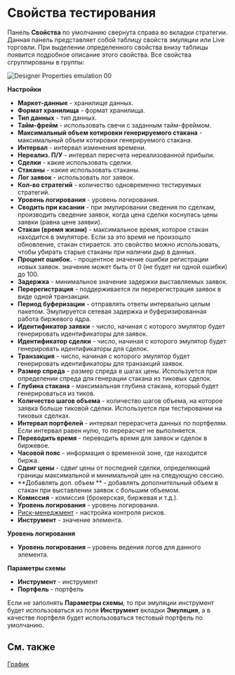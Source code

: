 # Свойства тестирования

Панель **Свойства** по умолчанию свернута справа во вкладки стратегии. Данная панель представляет собой таблицу свойств эмуляции или Live торговли. При выделении определенного свойства внизу таблицы появится подробное описание этого свойства. Все свойства сгруппированы в группы:

![Designer Properties emulation 00](~/images/Designer_Properties_emulation_00.png)

**Настройки**

- **Маркет\-данные** \- хранилище данных.
- **Формат хранилища** \- формат хранилища.
- **Тип данных** \- тип данных.
- **Тайм\-фрейм** \- использовать свечи с заданным тайм\-фреймом.
- **Максимальный объем котировки генерируемого стакана** \- максимальный объем котировки генерируемого стакана.
- **Интервал** \- интервал изменения времени.
- **Нереализ. П\/У** \- интервал пересчета нереализованной прибыли.
- **Сделки** \- какие использовать сделки.
- **Стаканы** \- какие использовать стаканы.
- **Лог заявок** \- использовать лог заявок.
- **Кол\-во стратегий** \- количество одновременно тестируемых стратегий.
- **Уровень логирования** \- уровень логирования.
- **Сводить при касании** \- при эмулировании сведения по сделкам, производить сведение заявок, когда цена сделки коснулась цены заявки (равна цене заявки).
- **Стакан (время жизни)** \- максимальное время, которое стакан находится в эмуляторе. Если за это время не произошло обновление, стакан стирается. это свойство можно использовать, чтобы убирать старые стаканы при наличии дыр в данных.
- **Процент ошибок.** \- процентное значение ошибки регистрации новых заявок. значение может быть от 0 (не будет ни одной ошибки) до 100.
- **Задержка** \- минимальное значение задержки выставляемых заявок.
- **Перерегистрация** \- поддерживается ли перерегистрация заявок в виде одной транзакции.
- **Период буферизации** \- отправлять ответы интервально целым пакетом. Эмулируется сетевая задержка и буферизированная работа биржевого ядра.
- **Идентификатор заявки** \- число, начиная с которого эмулятор будет генерировать идентификаторы для заявок.
- **Идентификатор сделки** \- число, начиная с которого эмулятор будет генерировать идентификаторы для сделок.
- **Транзакция** \- число, начиная с которого эмулятор будет генерировать идентификаторы для транзакций заявок.
- **Размер спреда** \- размер спреда в шагах цены. Используется при определении спреда для генерации стакана из тиковых сделок.
- **Глубина стакана** \- максимальная глубина стакана, который будет генерироваться из тиков.
- **Количество шагов объема** \- количество шагов объема, на которое заявка больше тиковой сделки. Используется при тестировании на тиковых сделках.
- **Интервал портфелей** \- интервал перерасчета данных по портфелям. Если интервал равен нулю, то перерасчет не выполняется.
- **Переводить время** \- переводить время для заявок и сделок в биржевое.
- **Часовой пояс** \- информация о временной зоне, где находится биржа.
- **Сдвиг цены** \- сдвиг цены от последней сделки, определяющий границы максимальной и минимальной цен на следующую сессию.
- **Добавлять доп. объем ** \- добавлять дополнительный объем в стакан при выставлении заявок с большим объемом.
- **Комиссия** \- комиссия (брокерская, биржевая и т.д.).
- **Уровень логирования** \- уровень логирования.
- [Риск\-менеджмент](Designer_Risk_Rule.md) \- настройка контроля рисков.
- **Инструмент** \- значение элемента.

**Уровень логирования**

- **Уровень логирования** – уровень ведения логов для данного элемента.

**Параметры схемы**

- **Инструмент** \- инструмент
- **Портфель** \- портфель

Если не заполнять **Параметры схемы**, то при эмуляции инструмент будет использоваться из поля **Инструмент** вкладки **Эмуляция**, а в качестве портфеля будет использоваться тестовый портфель по умолчанию.

## См. также

[График](Designer_Chart.md)
